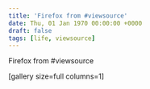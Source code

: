 ```yaml
---
title: 'Firefox from #viewsource'
date: Thu, 01 Jan 1970 00:00:00 +0000
draft: false
tags: [life, viewsource]
---
```


Firefox from #viewsource

\[gallery size=full columns=1\]